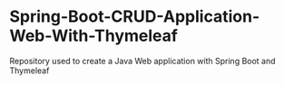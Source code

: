 # Spring-Boot-CRUD-Application-Web-With-Thymeleaf
Repository used to create a Java Web application with Spring Boot and Thymeleaf
